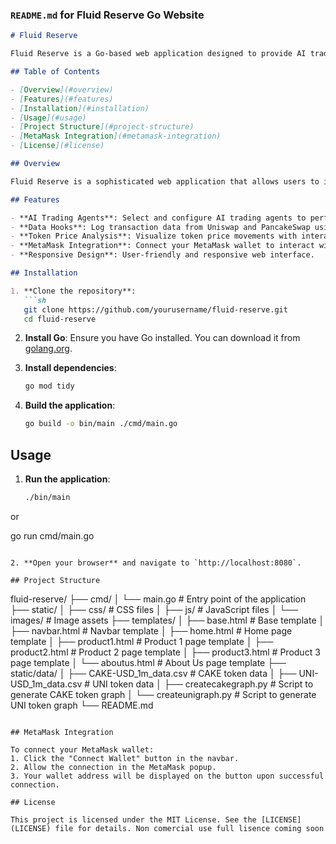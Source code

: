 

### `README.md` for Fluid Reserve Go Website

```markdown
# Fluid Reserve

Fluid Reserve is a Go-based web application designed to provide AI trading agents, data hooks for Uniswap and PancakeSwap, and comprehensive token price analysis. The application leverages modern web technologies and MetaMask integration for an enhanced user experience.

## Table of Contents

- [Overview](#overview)
- [Features](#features)
- [Installation](#installation)
- [Usage](#usage)
- [Project Structure](#project-structure)
- [MetaMask Integration](#metamask-integration)
- [License](#license)

## Overview

Fluid Reserve is a sophisticated web application that allows users to interact with AI trading agents, view data logged from Uniswap and PancakeSwap pools, and analyze token price movements. The application includes a user-friendly interface with sections for agent trading, APR balancing, portfolio management, and data hooks.

## Features

- **AI Trading Agents**: Select and configure AI trading agents to perform various trading strategies.
- **Data Hooks**: Log transaction data from Uniswap and PancakeSwap using hooks.
- **Token Price Analysis**: Visualize token price movements with interactive charts.
- **MetaMask Integration**: Connect your MetaMask wallet to interact with the application.
- **Responsive Design**: User-friendly and responsive web interface.

## Installation

1. **Clone the repository**:
   ```sh
   git clone https://github.com/yourusername/fluid-reserve.git
   cd fluid-reserve
   ```

2. **Install Go**: Ensure you have Go installed. You can download it from [golang.org](https://golang.org/).

3. **Install dependencies**:
   ```sh
   go mod tidy
   ```

4. **Build the application**:
   ```sh
   go build -o bin/main ./cmd/main.go
   ```

## Usage

1. **Run the application**:
   ```sh
   ./bin/main

or 

go run cmd/main.go
   ```

2. **Open your browser** and navigate to `http://localhost:8080`.

## Project Structure

```
fluid-reserve/
├── cmd/
│   └── main.go       # Entry point of the application
├── static/
│   ├── css/          # CSS files
│   ├── js/           # JavaScript files
│   └── images/       # Image assets
├── templates/
│   ├── base.html     # Base template
│   ├── navbar.html   # Navbar template
│   ├── home.html     # Home page template
│   ├── product1.html # Product 1 page template
│   ├── product2.html # Product 2 page template
│   ├── product3.html # Product 3 page template
│   └── aboutus.html  # About Us page template
├── static/data/
│   ├── CAKE-USD_1m_data.csv  # CAKE token data
│   ├── UNI-USD_1m_data.csv   # UNI token data
│   ├── createcakegraph.py    # Script to generate CAKE token graph
│   └── createunigraph.py     # Script to generate UNI token graph
└── README.md
```

## MetaMask Integration

To connect your MetaMask wallet:
1. Click the "Connect Wallet" button in the navbar.
2. Allow the connection in the MetaMask popup.
3. Your wallet address will be displayed on the button upon successful connection.

## License

This project is licensed under the MIT License. See the [LICENSE](LICENSE) file for details. Non comercial use full lisence coming soon

```

